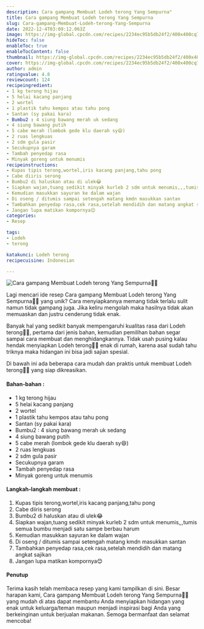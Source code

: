 ```yaml
---
description: Cara gampang Membuat Lodeh terong Yang Sempurna"
title: Cara gampang Membuat Lodeh terong Yang Sempurna
slug: Cara-gampang-Membuat-Lodeh-terong-Yang-Sempurna
date: 2022-12-4T03:09:12.063Z
image: https://img-global.cpcdn.com/recipes/2234ec95b5db24f2/400x400cq70/photo.jpg
hideToc: false
enableToc: true
enableTocContent: false
thumbnail: https://img-global.cpcdn.com/recipes/2234ec95b5db24f2/400x400cq70/photo.jpg
cover: https://img-global.cpcdn.com/recipes/2234ec95b5db24f2/400x400cq70/photo.jpg
author: admin
ratingvalue: 4.8
reviewcount: 124
recipeingredient:
- 1 kg terong hijau
- 5 helai kacang panjang
- 2 wortel
- 1 plastik tahu kempos atau tahu pong
- Santan (sy pakai kara)
- Bumbu2 : 4 siung bawang merah uk sedang
- 4 siung bawang putih
- 5 cabe merah (lombok gede klu daerah sy😄)
- 2 ruas lengkuas
- 2 sdm gula pasir
- Secukupnya garam
- Tambah penyedap rasa
- Minyak goreng untuk menumis
recipeinstructions:
- Kupas tipis terong,wortel,iris kacang panjang,tahu pong
- Cabe diiris serong
- Bumbu2 di haluskan atau di ulek😂
- Siapkan wajan,tuang sedikit minyak kurleb 2 sdm untuk menumis,,,tumis semua bumbu menjadi satu sampe berbau harum
- Kemudian masukkan sayuran ke dalam wajan
- Di oseng / ditumis sampai setengah matang kmdn masukkan santan
- Tambahkan penyedap rasa,cek rasa,setelah mendidih dan matang angkat sajikan
- Jangan lupa matikan kompornya😊
categories:
- Resep

tags:
- Lodeh
- terong

katakunci: Lodeh terong
recipecuisine: Indonesian

---
```


![Cara gampang Membuat Lodeh terong Yang Sempurna👩‍🍳](https://img-global.cpcdn.com/recipes/2234ec95b5db24f2/400x400cq70/photo.jpg)

Lagi mencari ide resep Cara gampang Membuat Lodeh terong Yang Sempurna👩‍🍳 yang unik? Cara menyiapkannya memang tidak terlalu sulit namun tidak gampang juga. Jika keliru mengolah maka hasilnya tidak akan memuaskan dan justru cenderung tidak enak.

Banyak hal yang sedikit banyak mempengaruhi kualitas rasa dari Lodeh terong👩‍🍳, pertama dari jenis bahan, kemudian pemilihan bahan segar sampai cara membuat dan menghidangkannya. Tidak usah pusing kalau hendak menyiapkan Lodeh terong👩‍🍳 enak di rumah, karena asal sudah tahu triknya maka hidangan ini bisa jadi sajian spesial.

Di bawah ini ada beberapa cara mudah dan praktis untuk membuat Lodeh terong👩‍🍳 yang siap dikreasikan.

<!--inarticleads1-->

#### Bahan-bahan :

- 1 kg terong hijau
- 5 helai kacang panjang
- 2 wortel
- 1 plastik tahu kempos atau tahu pong
- Santan (sy pakai kara)
- Bumbu2 : 4 siung bawang merah uk sedang
- 4 siung bawang putih
- 5 cabe merah (lombok gede klu daerah sy😄)
- 2 ruas lengkuas
- 2 sdm gula pasir
- Secukupnya garam
- Tambah penyedap rasa
- Minyak goreng untuk menumis

<!--inarticleads2-->

#### Langkah-langkah membuat :

1. Kupas tipis terong,wortel,iris kacang panjang,tahu pong
1. Cabe diiris serong
1. Bumbu2 di haluskan atau di ulek😂
1. Siapkan wajan,tuang sedikit minyak kurleb 2 sdm untuk menumis,,,tumis semua bumbu menjadi satu sampe berbau harum
1. Kemudian masukkan sayuran ke dalam wajan
1. Di oseng / ditumis sampai setengah matang kmdn masukkan santan
1. Tambahkan penyedap rasa,cek rasa,setelah mendidih dan matang angkat sajikan
1. Jangan lupa matikan kompornya😊

#### Penutup

Terima kasih telah membaca resep yang kami tampilkan di sini. Besar harapan kami, Cara gampang Membuat Lodeh terong Yang Sempurna👩‍🍳 yang mudah di atas dapat membantu Anda menyiapkan hidangan yang enak untuk keluarga/teman maupun menjadi inspirasi bagi Anda yang berkeinginan untuk berjualan makanan. Semoga bermanfaat dan selamat mencoba!